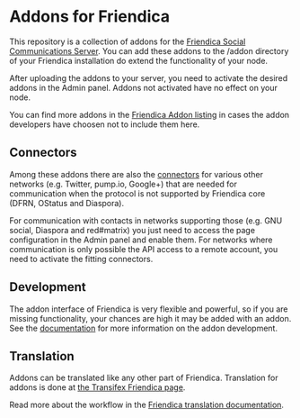 Addons for Friendica
====================

This repository is a collection of addons for the [Friendica Social Communications Server](https://github.com/friendica/friendica).
You can add these addons to the /addon directory of your Friendica installation do extend the functionality of your node.

After uploading the addons to your server, you need to activate the desired addons in the Admin panel. Addons not activated have no effect on your node.

You can find more addons in the [Friendica Addon listing](https://addons.friendo.ca) in cases the addon developers have choosen not to include them here.

## Connectors

Among these addons there are also the [connectors](https://github.com/friendica/friendica/blob/master/doc/Connectors.md) for various other networks (e.g. Twitter, pump.io, Google+) that are needed for communication when the protocol is not supported by Friendica core (DFRN, OStatus and Diaspora).

For communication with contacts in networks supporting those (e.g. GNU social, Diaspora and red#matrix) you just need to access the page configuration in the Admin panel and enable them. For networks where communication is only possible the API access to a remote account, you need to activate the fitting connectors.

## Development

The addon interface of Friendica is very flexible and powerful, so if you are missing functionality, your chances are high it may be added with an addon.
See the [documentation](https://github.com/friendica/friendica/blob/master/doc/Addons.md) for more information on the addon development.

## Translation

Addons can be translated like any other part of Friendica.
Translation for addons is done at [the Transifex Friendica page](https://www.transifex.com/Friendica/friendica/dashboard/).

Read more about the workflow in the [Friendica translation documentation](https://github.com/friendica/friendica/blob/master/doc/translations.md#addon).
